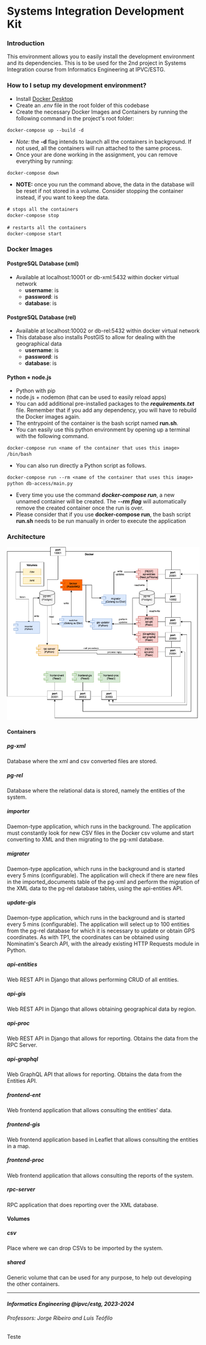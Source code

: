 # Systems Integration Development Kit #

### Introduction ###

This environment allows you to easily install the development environment and its dependencies.
This is to be used for the 2nd project in Systems Integration course from Informatics Engineering at IPVC/ESTG.

### How to I setup my development environment? ###

* Install [Docker Desktop](https://www.docker.com/products/docker-desktop/)
* Create an _.env_ file in the root folder of this codebase
* Create the necessary Docker Images and Containers by running the following command in the project's root folder:
```
docker-compose up --build -d
```
* *Note:* the **-d** flag intends to launch all the containers in background. If not used, all the containers will run attached to the same process.
* Once your are done working in the assignment, you can remove everything by running:
```
docker-compose down
```
* **NOTE:** once you run the command above, the data in the database will be reset if not stored in a volume. Consider stopping the container instead, if you want to keep the data.
```
# stops all the containers
docker-compose stop

# restarts all the containers 
docker-compose start
```

### Docker Images ###

#### PostgreSQL Database (xml) ####

* Available at localhost:10001 or db-xml:5432 within docker virtual network
  * **username**: is
  * **password**: is
  * **database**: is

#### PostgreSQL Database (rel) ####

* Available at localhost:10002 or db-rel:5432 within docker virtual network
* This database also installs PostGIS to allow for dealing with the geographical data
  * **username**: is
  * **password**: is
  * **database**: is

#### Python + node.js ####

* Python with pip
* node.js + nodemon (that can be used to easily reload apps)
* You can add additional pre-installed packages to the **_requirements.txt_** file. Remember that if you add any dependency, you will have to rebuild the Docker images again.
* The entrypoint of the container is the bash script named **run.sh**.
* You can easily use this python environment by opening up a terminal with the following command.
```
docker-compose run <name of the container that uses this image> /bin/bash
```
* You can also run directly a Python script as follows. 
```
docker-compose run --rm <name of the container that uses this image> python db-access/main.py
```
* Every time you use the command **_docker-compose run_**, a new unnamed container will be created. The **_--rm flag_** will automatically remove the created container once the run is over.
* Please consider that if you use **docker-compose run**, the bash script **run.sh** needs to be run manually in order to execute the application

### Architecture ###

![alt text](architecture.png)

#### Containers ####

##### *pg-xml* #####
Database where the xml and csv converted files are stored.

##### *pg-rel* #####
Database where the relational data is stored, namely the entities of the system.

##### *importer* #####
Daemon-type application, which runs in the background. The application must constantly look for new CSV files in the Docker csv volume and start converting to XML and then migrating to the pg-xml database.

##### *migrater* #####
Daemon-type application, which runs in the background and is started every 5 mins (configurable). The application will check if there are new files in the imported_documents table of the pg-xml and perform the migration of the XML data to the pg-rel database tables, using the api-entities API.

##### *update-gis* #####
Daemon-type application, which runs in the background and is started every 5 mins (configurable). The application will select up to 100 entities from the pg-rel database for which it is necessary to update or obtain GPS coordinates. As with TP1, the coordinates can be obtained using Nominatim's Search API, with the already existing HTTP Requests module in Python.

##### *api-entities* #####
Web REST API in Django that allows performing CRUD of all entities. 

##### *api-gis* #####
Web REST API in Django that allows obtaining geographical data by region.

##### *api-proc* #####
Web REST API in Django that allows for reporting. Obtains the data from the RPC Server. 

##### *api-graphql* #####
Web GraphQL API that allows for reporting. Obtains the data from the Entities API.

##### *frontend-ent* #####
Web frontend application that allows consulting the entities' data.

##### *frontend-gis* #####
Web frontend application based in Leaflet that allows consulting the entities in a map.

##### *frontend-proc* #####
Web frontend application that allows consulting the reports of the system.

##### *rpc-server* #####
RPC application that does reporting over the XML database. 

#### Volumes ####

##### *csv* #####
Place where we can drop CSVs to be imported by the system.

##### *shared* #####
Generic volume that can be used for any purpose, to help out developing the other containers.

___
#### _Informatics Engineering @ipvc/estg, 2023-2024_ ####
###### _Professors: Jorge Ribeiro and Luís Teófilo_ ######

Teste